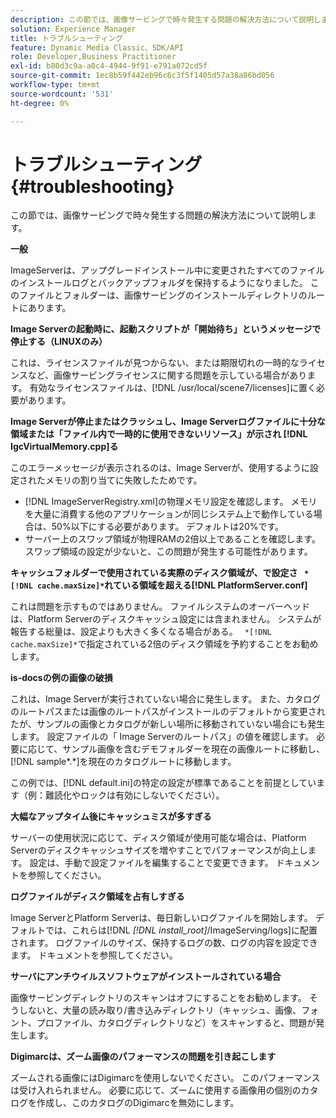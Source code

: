```yaml
---
description: この節では、画像サービングで時々発生する問題の解決方法について説明します。
solution: Experience Manager
title: トラブルシューティング
feature: Dynamic Media Classic、SDK/API
role: Developer,Business Practitioner
exl-id: b80d3c9a-a0c4-4944-9f91-e791a072cd5f
source-git-commit: 1ec8b59f442eb96c6c3f5f1405d57a38a86bd056
workflow-type: tm+mt
source-wordcount: '531'
ht-degree: 0%

---
```


# トラブルシューティング{#troubleshooting}

この節では、画像サービングで時々発生する問題の解決方法について説明します。

**一般**

ImageServerは、アップグレードインストール中に変更されたすべてのファイルのインストールログとバックアップフォルダを保持するようになりました。 このファイルとフォルダーは、画像サービングのインストールディレクトリのルートにあります。

**Image Serverの起動時に、起動スクリプトが「開始待ち」というメッセージで停止する（LINUXのみ）**

これは、ライセンスファイルが見つからない、または期限切れの一時的なライセンスなど、画像サービングライセンスに関する問題を示している場合があります。 有効なライセンスファイルは、[!DNL /usr/local/scene7/licenses]に置く必要があります。

**Image Serverが停止またはクラッシュし、Image Serverログファイルに十分な領域または「ファイル内で一時的に使用できないリソース」が示され [!DNL IgcVirtualMemory.cpp]る**

このエラーメッセージが表示されるのは、Image Serverが、使用するように設定されたメモリの割り当てに失敗したためです。

* [!DNL ImageServerRegistry.xml]の物理メモリ設定を確認します。 メモリを大量に消費する他のアプリケーションが同じシステム上で動作している場合は、50%以下にする必要があります。 デフォルトは20%です。
* サーバー上のスワップ領域が物理RAMの2倍以上であることを確認します。 スワップ領域の設定が少ないと、この問題が発生する可能性があります。

**キャッシュフォルダーで使用されている実際のディスク領域が、で設定さ ` *[!DNL cache.maxSize]*`れている領域を超える[!DNL PlatformServer.conf]**

これは問題を示すものではありません。 ファイルシステムのオーバーヘッドは、Platform Serverのディスクキャッシュ設定には含まれません。 システムが報告する総量は、設定よりも大きく多くなる場合がある。 ` *[!DNL cache.maxSize]*`で指定されている2倍のディスク領域を予約することをお勧めします。

**is-docsの例の画像の破損**

これは、Image Serverが実行されていない場合に発生します。 また、カタログのルートパスまたは画像のルートパスがインストールのデフォルトから変更されたが、サンプルの画像とカタログが新しい場所に移動されていない場合にも発生します。 設定ファイルの「 Image Serverのルートパス」の値を確認します。 必要に応じて、サンプル画像を含むデモフォルダーを現在の画像ルートに移動し、[!DNL sample*.*]を現在のカタログルートに移動します。

この例では、[!DNL default.ini]の特定の設定が標準であることを前提としています（例：難読化やロックは有効にしないでください）。

**大幅なアップタイム後にキャッシュミスが多すぎる**

サーバーの使用状況に応じて、ディスク領域が使用可能な場合は、Platform Serverのディスクキャッシュサイズを増やすことでパフォーマンスが向上します。 設定は、手動で設定ファイルを編集することで変更できます。 ドキュメントを参照してください。

**ログファイルがディスク領域を占有しすぎる**

Image ServerとPlatform Serverは、毎日新しいログファイルを開始します。 デフォルトでは、これらは[!DNL *[!DNL install_root]*/ImageServing/logs]に配置されます。 ログファイルのサイズ、保持するログの数、ログの内容を設定できます。 ドキュメントを参照してください。

**サーバにアンチウイルスソフトウェアがインストールされている場合**

画像サービングディレクトリのスキャンはオフにすることをお勧めします。 そうしないと、大量の読み取り/書き込みディレクトリ（キャッシュ、画像、フォント、プロファイル、カタログディレクトリなど）をスキャンすると、問題が発生します。

**Digimarcは、ズーム画像のパフォーマンスの問題を引き起こします**

ズームされる画像にはDigimarcを使用しないでください。 このパフォーマンスは受け入れられません。 必要に応じて、ズームに使用する画像用の個別のカタログを作成し、このカタログのDigimarcを無効にします。
